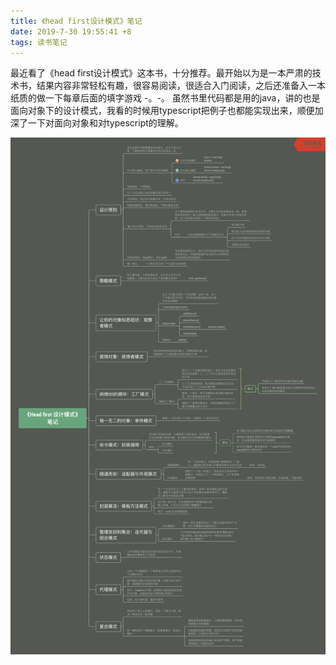 ```yaml
---
title: 《head first设计模式》笔记
date: 2019-7-30 19:55:41 +8
tags: 读书笔记
---
```


最近看了《head first设计模式》这本书，十分推荐。最开始以为是一本严肃的技术书，结果内容非常轻松有趣，很容易阅读，很适合入门阅读，之后还准备入一本纸质的做一下每章后面的填字游戏 -。-。
虽然书里代码都是用的java，讲的也是面向对象下的设计模式，我看的时候用typescript把例子也都能实现出来，顺便加深了一下对面向对象和对typescript的理解。

![](../public/images/design-pattern.png)